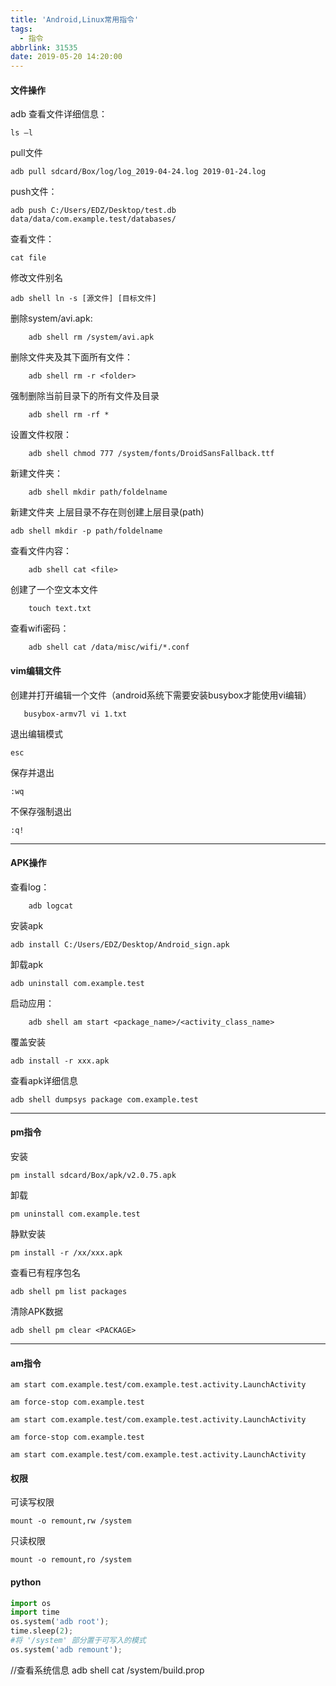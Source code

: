 ```yaml
---
title: 'Android,Linux常用指令'
tags:
  - 指令
abbrlink: 31535
date: 2019-05-20 14:20:00
---
```



#### 文件操作

adb 查看文件详细信息： 
    
    ls –l

pull文件

    adb pull sdcard/Box/log/log_2019-04-24.log 2019-01-24.log

push文件：

    adb push C:/Users/EDZ/Desktop/test.db data/data/com.example.test/databases/

查看文件：
    
    cat file
    
修改文件别名

    adb shell ln -s [源文件] [目标文件]
    
删除system/avi.apk:

        adb shell rm /system/avi.apk

删除文件夹及其下面所有文件：

        adb shell rm -r <folder>
        
强制删除当前目录下的所有文件及目录

        adb shell rm -rf *

设置文件权限：

        adb shell chmod 777 /system/fonts/DroidSansFallback.ttf
新建文件夹：

        adb shell mkdir path/foldelname
新建文件夹 上层目录不存在则创建上层目录(path)

    adb shell mkdir -p path/foldelname

查看文件内容：

        adb shell cat <file>
        
创建了一个空文本文件
        
        touch text.txt

查看wifi密码：

        adb shell cat /data/misc/wifi/*.conf
        
#### vim编辑文件

创建并打开编辑一个文件（android系统下需要安装busybox才能使用vi编辑）

       busybox-armv7l vi 1.txt 
        
退出编辑模式 

    esc   

保存并退出

    :wq
    
不保存强制退出

    :q!

        
---    
#### APK操作
    
查看log：

        adb logcat

安装apk

    adb install C:/Users/EDZ/Desktop/Android_sign.apk

卸载apk

    adb uninstall com.example.test

启动应用：
      
        adb shell am start <package_name>/<activity_class_name>

覆盖安装

    adb install -r xxx.apk

查看apk详细信息
    
    adb shell dumpsys package com.example.test
---
#### pm指令

安装

    pm install sdcard/Box/apk/v2.0.75.apk

卸载

    pm uninstall com.example.test

静默安装

    pm install -r /xx/xxx.apk

查看已有程序包名

    adb shell pm list packages

清除APK数据
    
    adb shell pm clear <PACKAGE>

---
#### am指令

    am start com.example.test/com.example.test.activity.LaunchActivity

    am force-stop com.example.test

    am start com.example.test/com.example.test.activity.LaunchActivity

    am force-stop com.example.test

    am start com.example.test/com.example.test.activity.LaunchActivity


#### 权限
可读写权限
    
    mount -o remount,rw /system
只读权限    
    
    mount -o remount,ro /system
    
#### python    
```python
import os
import time
os.system('adb root');
time.sleep(2);
#将 '/system' 部分置于可写入的模式
os.system('adb remount');
```    

//查看系统信息
adb shell cat /system/build.prop